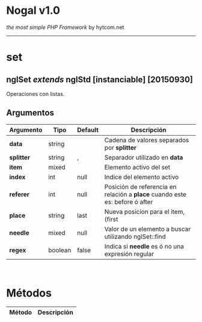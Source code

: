 # Nogal v1.0
*the most simple PHP Framework* by hytcom.net
___
  

# set
## nglSet *extends* nglStd [instanciable] [20150930]
Operaciones con listas.
  
## Argumentos
|Argumento|Tipo|Default|Descripción|
|---|---|---|---|
|**data**|string||Cadena de valores separados por **splitter**|
|**splitter**|string|,|Separador utilizado en **data**|
|**item**|mixed||Elemento activo del set|
|**index**|int|null|Indice del elemento activo|
|**referer**|int|null|Posición de referencia en relación a **place** cuando este es: before ó after|
|**place**|string|last|Nueva posicion para el item, (first|before|after|last)|
|**needle**|mixed|null|Valor de un elemento a buscar utilizando nglSet::find|
|**regex**|boolean|false|Indica si **needle** es ó no una expresión regular|

  
&nbsp;

# Métodos
|Método|Descripción|
|---|---|

  
&nbsp;

